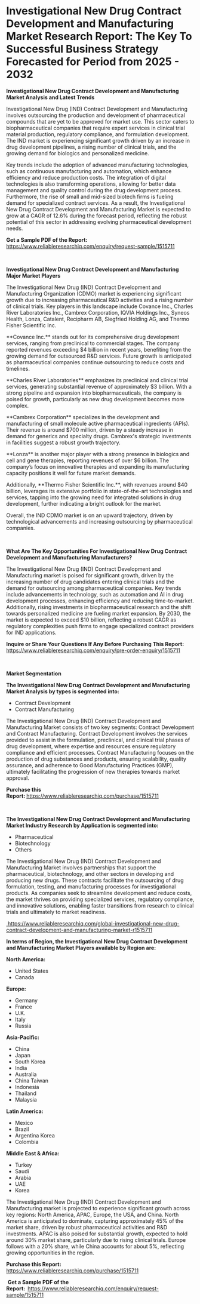 <p><h1>Investigational New Drug Contract Development and Manufacturing Market Research Report: The Key To Successful Business Strategy Forecasted for Period from 2025 - 2032</h1></p><p><strong>Investigational New Drug Contract Development and Manufacturing Market Analysis and Latest Trends</strong></p>
<p><p>Investigational New Drug (IND) Contract Development and Manufacturing involves outsourcing the production and development of pharmaceutical compounds that are yet to be approved for market use. This sector caters to biopharmaceutical companies that require expert services in clinical trial material production, regulatory compliance, and formulation development. The IND market is experiencing significant growth driven by an increase in drug development pipelines, a rising number of clinical trials, and the growing demand for biologics and personalized medicine. </p><p>Key trends include the adoption of advanced manufacturing technologies, such as continuous manufacturing and automation, which enhance efficiency and reduce production costs. The integration of digital technologies is also transforming operations, allowing for better data management and quality control during the drug development process. Furthermore, the rise of small and mid-sized biotech firms is fueling demand for specialized contract services. As a result, the Investigational New Drug Contract Development and Manufacturing Market is expected to grow at a CAGR of 12.6% during the forecast period, reflecting the robust potential of this sector in addressing evolving pharmaceutical development needs.</p></p>
<p><strong>Get a Sample PDF of the Report:&nbsp;</strong> <a href="https://www.reliableresearchiq.com/enquiry/request-sample/1515711?utm_campaign=2463&utm_medium=2&utm_source=Github&utm_content=ia&utm_term=13042025&utm_id=investigational-new-drug-contract-development-and-manufacturing">https://www.reliableresearchiq.com/enquiry/request-sample/1515711</a></p>
<p>&nbsp;</p>
<p><strong>Investigational New Drug Contract Development and Manufacturing Major Market Players</strong></p>
<p><p>The Investigational New Drug (IND) Contract Development and Manufacturing Organization (CDMO) market is experiencing significant growth due to increasing pharmaceutical R&D activities and a rising number of clinical trials. Key players in this landscape include Covance Inc., Charles River Laboratories Inc., Cambrex Corporation, IQVIA Holdings Inc., Syneos Health, Lonza, Catalent, Recipharm AB, Siegfried Holding AG, and Thermo Fisher Scientific Inc.</p><p>**Covance Inc.** stands out for its comprehensive drug development services, ranging from preclinical to commercial stages. The company reported revenues exceeding $4 billion in recent years, benefiting from the growing demand for outsourced R&D services. Future growth is anticipated as pharmaceutical companies continue outsourcing to reduce costs and timelines.</p><p>**Charles River Laboratories** emphasizes its preclinical and clinical trial services, generating substantial revenue of approximately $3 billion. With a strong pipeline and expansion into biopharmaceuticals, the company is poised for growth, particularly as new drug development becomes more complex.</p><p>**Cambrex Corporation** specializes in the development and manufacturing of small molecule active pharmaceutical ingredients (APIs). Their revenue is around $700 million, driven by a steady increase in demand for generics and specialty drugs. Cambrex's strategic investments in facilities suggest a robust growth trajectory.</p><p>**Lonza** is another major player with a strong presence in biologics and cell and gene therapies, reporting revenues of over $6 billion. The company’s focus on innovative therapies and expanding its manufacturing capacity positions it well for future market demands.</p><p>Additionally, **Thermo Fisher Scientific Inc.**, with revenues around $40 billion, leverages its extensive portfolio in state-of-the-art technologies and services, tapping into the growing need for integrated solutions in drug development, further indicating a bright outlook for the market. </p><p>Overall, the IND CDMO market is on an upward trajectory, driven by technological advancements and increasing outsourcing by pharmaceutical companies.</p></p>
<p>&nbsp;</p>
<p><strong>What Are The Key Opportunities For Investigational New Drug Contract Development and Manufacturing Manufacturers?</strong></p>
<p><p>The Investigational New Drug (IND) Contract Development and Manufacturing market is poised for significant growth, driven by the increasing number of drug candidates entering clinical trials and the demand for outsourcing among pharmaceutical companies. Key trends include advancements in technology, such as automation and AI in drug development processes, enhancing efficiency and reducing time-to-market. Additionally, rising investments in biopharmaceutical research and the shift towards personalized medicine are fueling market expansion. By 2030, the market is expected to exceed $10 billion, reflecting a robust CAGR as regulatory complexities push firms to engage specialized contract providers for IND applications.</p></p>
<p><strong>Inquire or Share Your Questions If Any Before Purchasing This Report:</strong> <a href="https://www.reliableresearchiq.com/enquiry/pre-order-enquiry/1515711?utm_campaign=2463&utm_medium=2&utm_source=Github&utm_content=ia&utm_term=13042025&utm_id=investigational-new-drug-contract-development-and-manufacturing">https://www.reliableresearchiq.com/enquiry/pre-order-enquiry/1515711</a></p>
<p>&nbsp;</p>
<p><strong>Market Segmentation</strong></p>
<p><strong>The Investigational New Drug Contract Development and Manufacturing Market Analysis by types is segmented into:</strong></p>
<p><ul><li>Contract Development</li><li>Contract Manufacturing</li></ul></p>
<p><p>The Investigational New Drug (IND) Contract Development and Manufacturing Market consists of two key segments: Contract Development and Contract Manufacturing. Contract Development involves the services provided to assist in the formulation, preclinical, and clinical trial phases of drug development, where expertise and resources ensure regulatory compliance and efficient processes. Contract Manufacturing focuses on the production of drug substances and products, ensuring scalability, quality assurance, and adherence to Good Manufacturing Practices (GMP), ultimately facilitating the progression of new therapies towards market approval.</p></p>
<p><strong>Purchase this Report:&nbsp;</strong><a href="https://www.reliableresearchiq.com/purchase/1515711?utm_campaign=2463&utm_medium=2&utm_source=Github&utm_content=ia&utm_term=13042025&utm_id=investigational-new-drug-contract-development-and-manufacturing">https://www.reliableresearchiq.com/purchase/1515711</a></p>
<p>&nbsp;</p>
<p><strong>The Investigational New Drug Contract Development and Manufacturing Market Industry Research by Application is segmented into:</strong></p>
<p><ul><li>Pharmaceutical</li><li>Biotechnology</li><li>Others</li></ul></p>
<p><p>The Investigational New Drug (IND) Contract Development and Manufacturing Market involves partnerships that support the pharmaceutical, biotechnology, and other sectors in developing and producing new drugs. These contracts facilitate the outsourcing of drug formulation, testing, and manufacturing processes for investigational products. As companies seek to streamline development and reduce costs, the market thrives on providing specialized services, regulatory compliance, and innovative solutions, enabling faster transitions from research to clinical trials and ultimately to market readiness.</p></p>
<p><a href="https://www.reliableresearchiq.com/global-investigational-new-drug-contract-development-and-manufacturing-market-r1515711?utm_campaign=2463&utm_medium=2&utm_source=Github&utm_content=ia&utm_term=13042025&utm_id=investigational-new-drug-contract-development-and-manufacturing">&nbsp;https://www.reliableresearchiq.com/global-investigational-new-drug-contract-development-and-manufacturing-market-r1515711</a></p>
<p><strong>In terms of Region, the Investigational New Drug Contract Development and Manufacturing Market Players available by Region are:</strong></p>
<p>
    <p> <strong> North America: </strong>
        <ul>
            <li>United States</li>
            <li>Canada</li>
        </ul>
        </p> 
    <p> <strong> Europe: </strong>
        <ul>
            <li>Germany</li>
            <li>France</li>
            <li>U.K.</li>
            <li>Italy</li>
            <li>Russia</li>
        </ul>
        </p> 
    <p> <strong> Asia-Pacific: </strong>
        <ul>
            <li>China</li>
            <li>Japan</li>
            <li>South Korea</li>
            <li>India</li>
            <li>Australia</li>
            <li>China Taiwan</li>
            <li>Indonesia</li>
            <li>Thailand</li>
            <li>Malaysia</li>
        </ul>
        </p> 
    <p> <strong> Latin America: </strong>
        <ul>
            <li>Mexico</li>
            <li>Brazil</li>
            <li>Argentina Korea</li>
            <li>Colombia</li>
        </ul>
        </p> 
    <p> <strong> Middle East & Africa: </strong>
        <ul>
            <li>Turkey</li>
            <li>Saudi</li>
            <li>Arabia</li>
            <li>UAE</li>
            <li>Korea</li>
        </ul>
    </p>
    </p>
<p><p>The Investigational New Drug (IND) Contract Development and Manufacturing market is projected to experience significant growth across key regions: North America, APAC, Europe, the USA, and China. North America is anticipated to dominate, capturing approximately 45% of the market share, driven by robust pharmaceutical activities and R&D investments. APAC is also poised for substantial growth, expected to hold around 30% market share, particularly due to rising clinical trials. Europe follows with a 20% share, while China accounts for about 5%, reflecting growing opportunities in the region.</p></p>
<p><strong>Purchase this Report: </strong><a href="https://www.reliableresearchiq.com/purchase/1515711?utm_campaign=2463&utm_medium=2&utm_source=Github&utm_content=ia&utm_term=13042025&utm_id=investigational-new-drug-contract-development-and-manufacturing">https://www.reliableresearchiq.com/purchase/1515711</a></p>
<p>&nbsp;<strong>Get a Sample PDF of the Report:&nbsp;&nbsp;</strong><a href="https://www.reliableresearchiq.com/enquiry/request-sample/1515711?utm_campaign=2463&utm_medium=2&utm_source=Github&utm_content=ia&utm_term=13042025&utm_id=investigational-new-drug-contract-development-and-manufacturing">https://www.reliableresearchiq.com/enquiry/request-sample/1515711</a></p>
<p><strong></strong></p>
<p><p></p><p></p><p></p></p>